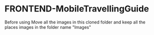 # FRONTEND-MobileTravellingGuide

Before using Move all the images in this cloned folder and keep all the places images in the folder name "Images"
